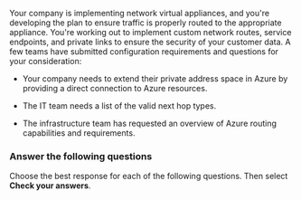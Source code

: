 Your company is implementing network virtual appliances, and you're developing the plan to ensure traffic is properly routed to the appropriate appliance. You're working out to implement custom network routes, service endpoints, and private links to ensure the security of your customer data. A few teams have submitted configuration requirements and questions for your consideration:

- Your company needs to extend their private address space in Azure by providing a direct connection to Azure resources.

- The IT team needs a list of the valid next hop types.

- The infrastructure team has requested an overview of Azure routing capabilities and requirements.

### Answer the following questions

Choose the best response for each of the following questions. Then select **Check your answers**.
